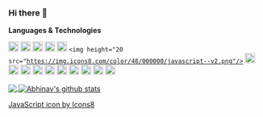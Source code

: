 ### Hi there 👋

<!--
**Abhinav2807/Abhinav2807** is a ✨ _special_ ✨ repository because its `README.md` (this file) appears on your GitHub profile.

Here are some ideas to get you started:

- 🔭 I’m currently working on ...
- 🌱 I’m currently learning ...
- 👯 I’m looking to collaborate on ...
- 🤔 I’m looking for help with ...
- 💬 Ask me about ...
- 📫 How to reach me: ...
- 😄 Pronouns: ...
- ⚡ Fun fact: ...
-->

**Languages & Technologies**

<code><img height="20" src="https://img.icons8.com/ios/50/000000/ios-logo.png"/></code>
<code><img height="20" src="https://img.icons8.com/plasticine/100/000000/swift--v2.png"/></code>
<code><img height="20" src="https://img.icons8.com/color/48/000000/angularjs.png"/></code>
<code><img height="20" src="https://img.icons8.com/bubbles/50/000000/react.png"/></code>
<code><img height="20" src="https://img.icons8.com/color/48/000000/typescript.png"/></code>
<code><img height="20 src="https://img.icons8.com/color/48/000000/javascript--v2.png"/></code>
<code><img height="20" src="https://img.icons8.com/color/2x/flutter.png"></code>
<code><img height="20" src="https://img.icons8.com/color/2x/dart.png"></code>
<code><img height="20" src="https://img.icons8.com/dusk/2x/python.png"></code>
<code><img height="20" src="https://img.icons8.com/color/2x/html-5.png"></code>
<code><img height="20" src="https://img.icons8.com/color/2x/css3.png"></code>
<code><img height="20" src="https://img.icons8.com/fluent/2x/android-os.png"></code>
<code><img height="20" src="https://img.icons8.com/color/2x/google-firebase-console.png"></code>
<code><img height="20" src="https://img.icons8.com/ios-filled/2x/mysql.png"></code>
<code><img height="20" src="https://img.icons8.com/color/2x/mongodb.png"></code>
<code><img height="20" src="https://img.icons8.com/color/2x/bootstrap.png"></code>

<a href="https://github.com/Abhinav2807">
  <img align="center" src="https://github-readme-stats.vercel.app/api/top-langs/?username=Abhinav2807&theme=light&hide_langs_below=1" />
</a>

<a href="https://github.com/Abhinav2807">
 <img align="center" src="https://github-readme-stats.vercel.app/api?username=Abhinav2807&show_icons=true&theme=light&line_height=27" alt="Abhinav's github stats"/>
</a>

  
<a href="https://icons8.com/icon/tGvHBPJaKqEd/javascript">JavaScript icon by Icons8</a>

